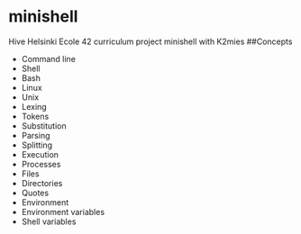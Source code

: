 # minishell
 Hive Helsinki Ecole 42 curriculum project minishell with K2mies
##Concepts
- Command line
- Shell
- Bash
- Linux
- Unix
- Lexing
- Tokens
- Substitution
- Parsing
- Splitting
- Execution
- Processes
- Files
- Directories
- Quotes
- Environment
- Environment variables
- Shell variables

